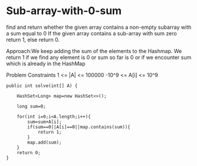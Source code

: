 # Sub-array-with-0-sum
find and return whether the given array contains a non-empty subarray with a sum equal to 0
If the given array contains a sub-array with sum zero return 1, else return 0.

Approach:We keep adding the sum of the elements to the Hashmap. We return 1 if we find any element is 0 or sum so far is 0 or if we encounter sum which is already in the HashMap

Problem Constraints
1 <= |A| <= 100000
-10^9 <= A[i] <= 10^9




    public int solve(int[] A) {
    
        HashSet<Long> map=new HashSet<>();
        
        long sum=0;
        
        for(int i=0;i<A.length;i++){
            sum=sum+A[i];
            if(sum==0||A[i]==0||map.contains(sum)){
                return 1;
            }
            map.add(sum);
        }
        return 0;
    }
